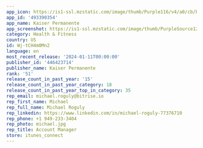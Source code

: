 ```yaml
---
app_icon: https://is1-ssl.mzstatic.com/image/thumb/Purple116/v4/a0/cb/b0/a0cbb036-87af-6fc0-d68d-2e00238321c4/KPAppIcon-1x_U007emarketing-0-10-0-85-220.png/1024x1024bb.png
app_id: '493390354'
app_name: Kaiser Permanente
app_screenshot: https://is1-ssl.mzstatic.com/image/thumb/PurpleSource122/v4/b6/ba/fa/b6bafac1-440e-efee-c795-9b9b3e19af07/fd34ee02-9567-4d6b-97b6-12995a5a38c1_iPhone6.5-1284x2778-1-InnerDoor.jpg/1284x2778bb.png
category: Health & Fitness
country: US
id: Wj-tCH4m0Mn2
language: en
most_recent_release: '2024-01-11T00:00:00'
publisher_id: '446423714'
publisher_name: Kaiser Permanente
rank: '51'
release_count_in_past_year: '15'
release_count_in_past_year_category: 18
release_count_in_past_year_top_in_category: 35
rep_email: michael.roguly@bitrise.io
rep_first_name: Michael
rep_full_name: Michael Roguly
rep_linkedin: https://www.linkedin.com/in/michael-roguly-77376710
rep_phone: +1 949-233-3404
rep_photo: michael.jpg
rep_title: Account Manager
store: itunes_connect
---
```

